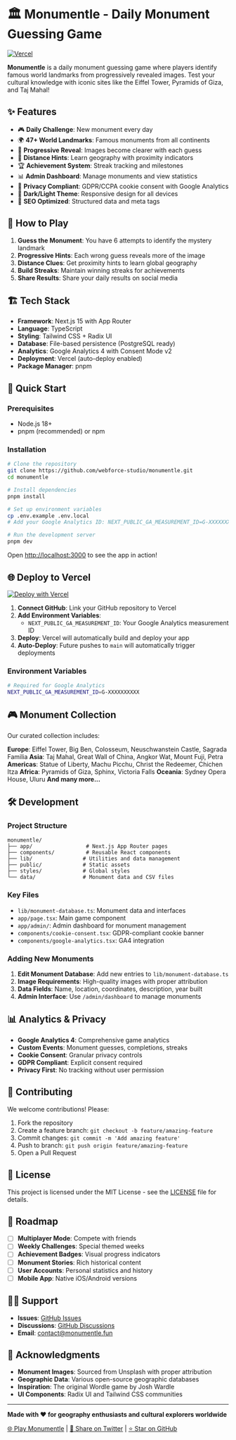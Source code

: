 # 🏛️ Monumentle - Daily Monument Guessing Game

[![Vercel](https://vercel.com/button)](https://vercel.com/new/clone?repository-url=https://github.com/webforce-studio/monumentle)

**Monumentle** is a daily monument guessing game where players identify famous world landmarks from progressively revealed images. Test your cultural knowledge with iconic sites like the Eiffel Tower, Pyramids of Giza, and Taj Mahal!

## ✨ Features

- 🎮 **Daily Challenge**: New monument every day
- 🌍 **47+ World Landmarks**: Famous monuments from all continents
- 📸 **Progressive Reveal**: Images become clearer with each guess
- 📍 **Distance Hints**: Learn geography with proximity indicators
- 🏆 **Achievement System**: Streak tracking and milestones
- 📊 **Admin Dashboard**: Manage monuments and view statistics
- 🍪 **Privacy Compliant**: GDPR/CCPA cookie consent with Google Analytics
- 🌙 **Dark/Light Theme**: Responsive design for all devices
- 🚀 **SEO Optimized**: Structured data and meta tags

## 🎯 How to Play

1. **Guess the Monument**: You have 6 attempts to identify the mystery landmark
2. **Progressive Hints**: Each wrong guess reveals more of the image
3. **Distance Clues**: Get proximity hints to learn global geography
4. **Build Streaks**: Maintain winning streaks for achievements
5. **Share Results**: Share your daily results on social media

## 🏗️ Tech Stack

- **Framework**: Next.js 15 with App Router
- **Language**: TypeScript
- **Styling**: Tailwind CSS + Radix UI
- **Database**: File-based persistence (PostgreSQL ready)
- **Analytics**: Google Analytics 4 with Consent Mode v2
- **Deployment**: Vercel (auto-deploy enabled)
- **Package Manager**: pnpm

## 🚀 Quick Start

### Prerequisites
- Node.js 18+ 
- pnpm (recommended) or npm

### Installation

```bash
# Clone the repository
git clone https://github.com/webforce-studio/monumentle.git
cd monumentle

# Install dependencies
pnpm install

# Set up environment variables
cp .env.example .env.local
# Add your Google Analytics ID: NEXT_PUBLIC_GA_MEASUREMENT_ID=G-XXXXXXXXXX

# Run the development server
pnpm dev
```

Open [http://localhost:3000](http://localhost:3000) to see the app in action!

## 🌐 Deploy to Vercel

[![Deploy with Vercel](https://vercel.com/button)](https://vercel.com/new/clone?repository-url=https://github.com/webforce-studio/monumentle)

1. **Connect GitHub**: Link your GitHub repository to Vercel
2. **Add Environment Variables**:
   - `NEXT_PUBLIC_GA_MEASUREMENT_ID`: Your Google Analytics measurement ID
3. **Deploy**: Vercel will automatically build and deploy your app
4. **Auto-Deploy**: Future pushes to `main` will automatically trigger deployments

### Environment Variables

```bash
# Required for Google Analytics
NEXT_PUBLIC_GA_MEASUREMENT_ID=G-XXXXXXXXXX
```

## 🎮 Monument Collection

Our curated collection includes:

**Europe**: Eiffel Tower, Big Ben, Colosseum, Neuschwanstein Castle, Sagrada Familia
**Asia**: Taj Mahal, Great Wall of China, Angkor Wat, Mount Fuji, Petra
**Americas**: Statue of Liberty, Machu Picchu, Christ the Redeemer, Chichen Itza
**Africa**: Pyramids of Giza, Sphinx, Victoria Falls
**Oceania**: Sydney Opera House, Uluru
**And many more...**

## 🛠️ Development

### Project Structure

```
monumentle/
├── app/                 # Next.js App Router pages
├── components/          # Reusable React components
├── lib/                # Utilities and data management
├── public/             # Static assets
├── styles/             # Global styles
└── data/               # Monument data and CSV files
```

### Key Files

- `lib/monument-database.ts`: Monument data and interfaces
- `app/page.tsx`: Main game component
- `app/admin/`: Admin dashboard for monument management
- `components/cookie-consent.tsx`: GDPR-compliant cookie banner
- `components/google-analytics.tsx`: GA4 integration

### Adding New Monuments

1. **Edit Monument Database**: Add new entries to `lib/monument-database.ts`
2. **Image Requirements**: High-quality images with proper attribution
3. **Data Fields**: Name, location, coordinates, description, year built
4. **Admin Interface**: Use `/admin/dashboard` to manage monuments

## 📊 Analytics & Privacy

- **Google Analytics 4**: Comprehensive game analytics
- **Custom Events**: Monument guesses, completions, streaks
- **Cookie Consent**: Granular privacy controls
- **GDPR Compliant**: Explicit consent required
- **Privacy First**: No tracking without user permission

## 🤝 Contributing

We welcome contributions! Please:

1. Fork the repository
2. Create a feature branch: `git checkout -b feature/amazing-feature`
3. Commit changes: `git commit -m 'Add amazing feature'`
4. Push to branch: `git push origin feature/amazing-feature`
5. Open a Pull Request

## 📄 License

This project is licensed under the MIT License - see the [LICENSE](LICENSE) file for details.

## 🎯 Roadmap

- [ ] **Multiplayer Mode**: Compete with friends
- [ ] **Weekly Challenges**: Special themed weeks
- [ ] **Achievement Badges**: Visual progress indicators
- [ ] **Monument Stories**: Rich historical content
- [ ] **User Accounts**: Personal statistics and history
- [ ] **Mobile App**: Native iOS/Android versions

## 🙋‍♂️ Support

- **Issues**: [GitHub Issues](https://github.com/webforce-studio/monumentle/issues)
- **Discussions**: [GitHub Discussions](https://github.com/webforce-studio/monumentle/discussions)
- **Email**: contact@monumentle.fun

## 🌟 Acknowledgments

- **Monument Images**: Sourced from Unsplash with proper attribution
- **Geographic Data**: Various open-source geographic databases
- **Inspiration**: The original Wordle game by Josh Wardle
- **UI Components**: Radix UI and Tailwind CSS communities

---

**Made with ❤️ for geography enthusiasts and cultural explorers worldwide**

[🌐 Play Monumentle](https://monumentle.fun) | [📱 Share on Twitter](https://twitter.com/intent/tweet?text=I%20just%20played%20Monumentle%2C%20the%20daily%20monument%20guessing%20game!%20%F0%9F%8F%9B%EF%B8%8F%20Test%20your%20knowledge%20of%20world%20landmarks%3A%20https%3A//monumentle.fun) | [⭐ Star on GitHub](https://github.com/webforce-studio/monumentle) 